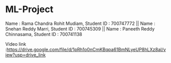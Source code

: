 # ML-Project
Name : Rama Chandra Rohit Mudiam, Student ID : 700747772 || Name : Snehan Reddy Marri, Student ID : 700745309 || Name : Paneeth Reddy Chinnasama, Student ID : 700741138 

Video link :https://drive.google.com/file/d/1pRh1o0nCmKBqpa61BmNLyeUP8hLXz8aI/view?usp=drive_link
